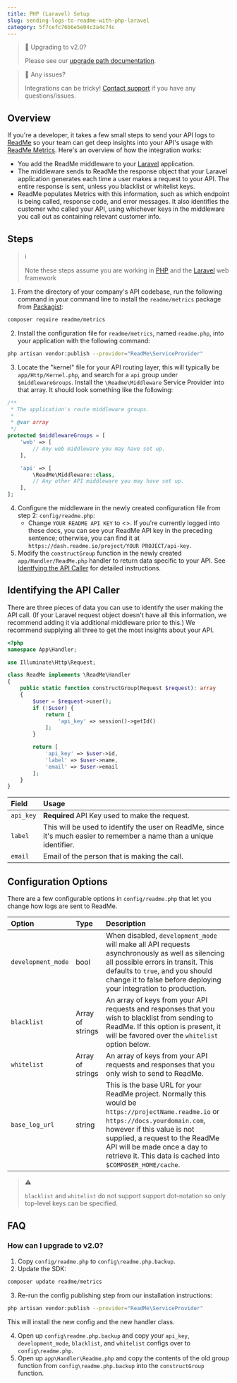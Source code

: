 ```yaml
---
title: PHP (Laravel) Setup
slug: sending-logs-to-readme-with-php-laravel
category: 5f7cefc76b6e5e04c3a4c74c
---
```


> 🚀 Upgrading to v2.0?
>
> Please see our [upgrade path documentation](#section--how-can-i-upgrade-to-v2-0-).

> 🚧 Any issues?
>
> Integrations can be tricky! [Contact support](https://docs.readme.com/guides/docs/contact-support) if you have any questions/issues.

## Overview

If you're a developer, it takes a few small steps to send your API logs to [ReadMe](http://readme.com/) so your team can get deep insights into your API's usage with [ReadMe Metrics](https://readme.com/metrics). Here's an overview of how the integration works:

<!-- TODO: we should rename these options! -->
<!-- alex ignore blacklist whitelist -->

- You add the ReadMe middleware to your [Laravel](https://laravel.com/) application.
- The middleware sends to ReadMe the response object that your Laravel application generates each time a user makes a request to your API. The entire response is sent, unless you blacklist or whitelist keys.
- ReadMe populates Metrics with this information, such as which endpoint is being called, response code, and error messages. It also identifies the customer who called your API, using whichever keys in the middleware you call out as containing relevant customer info.

## Steps

> ℹ️
>
> Note these steps assume you are working in [PHP](https://www.php.net/) and the [Laravel](https://laravel.com/) web framework

1. From the directory of your company's API codebase, run the following command in your command line to install the `readme/metrics` package from [Packagist](https://packagist.org/packages/readme/metrics):

```bash
composer require readme/metrics
```

2. Install the configuration file for `readme/metrics`, named `readme.php`, into your application with the following command:

```bash
php artisan vendor:publish --provider="ReadMe\ServiceProvider"
```

3. Locate the "kernel" file for your API routing layer, this will typically be `app/Http/Kernel.php`, and search for a `api` group under `$middlewareGroups`. Install the `\Readme\Middleware` Service Provider into that array. It should look something like the following:

```php app/Http/Kernel.php
/**
 * The application's route middleware groups.
 *
 * @var array
 */
protected $middlewareGroups = [
    'web' => [
        // Any web middleware you may have set up.
    ],

    'api' => [
        \ReadMe\Middleware::class,
        // Any other API middleware you may have set up.
    ],
];
```

4. Configure the middleware in the newly created configuration file from step 2: `config/readme.php`:
   - Change `YOUR README API KEY` to <<user>>. If you're currently logged into these docs, you can see your ReadMe API key in the preceding sentence; otherwise, you can find it at `https://dash.readme.io/project/YOUR PROJECT/api-key`.
5. Modify the `constructGroup` function in the newly created `app/Handler/ReadMe.php` handler to return data specific to your API. See [Identfying the API Caller](#section-identifying-the-api-caller) for detailed instructions.

## Identifying the API Caller

There are three pieces of data you can use to identify the user making the API call. (If your Laravel request object doesn't have all this information, we recommend adding it via additional middleware prior to this.) We recommend supplying all three to get the most insights about your API.

```php app/Handler/Readme.php
<?php
namespace App\Handler;

use Illuminate\Http\Request;

class ReadMe implements \ReadMe\Handler
{
    public static function constructGroup(Request $request): array
    {
        $user = $request->user();
        if (!$user) {
            return [
                'api_key' => session()->getId()
            ];
        }

        return [
            'api_key' => $user->id,
            'label' => $user->name,
            'email' => $user->email
        ];
    }
}
```

<!-- prettier-ignore-start -->
| Field | Usage |
| :--- | :--- |
| `api_key` | **Required** API Key used to make the request.
| `label` | This will be used to identify the user on ReadMe, since it's much easier to remember a name than a unique identifier.
| `email` | Email of the person that is making the call.
<!-- prettier-ignore-end -->

## Configuration Options

There are a few configurable options in `config/readme.php` that let you change how logs are sent to ReadMe.

<!-- prettier-ignore-start -->
| Option | Type | Description |
| :--- | :--- | :--- |
| `development_mode` | bool | When disabled, `development_mode` will make all API requests asynchronously as well as silencing all possible errors in transit. This defaults to `true`, and you should change it to false before deploying your integration to production. |
| `blacklist` | Array of strings | An array of keys from your API requests and responses that you wish to blacklist from sending to ReadMe. If this option is present, it will be favored over the `whitelist` option below. |
| `whitelist` | Array of strings | An array of keys from your API requests and responses that you only wish to send to ReadMe. |
| `base_log_url` | string | This is the base URL for your ReadMe project. Normally this would be `https://projectName.readme.io` or `https://docs.yourdomain.com`, however if this value is not supplied, a request to the ReadMe API will be made once a day to retrieve it. This data is cached into `$COMPOSER_HOME/cache`. |
<!-- prettier-ignore-end -->

> ⚠️
>
> `blacklist` and `whitelist` do not support support dot-notation so only top-level keys can be specified.

## FAQ

### How can I upgrade to v2.0?

1. Copy `config/readme.php` to `config\readme.php.backup`.
2. Update the SDK:

```bash
composer update readme/metrics
```

3. Re-run the config publishing step from our installation instructions:

```bash
php artisan vendor:publish --provider="ReadMe\ServiceProvider"
```

This will install the new config and the new handler class.

4. Open up `config\readme.php.backup` and copy your `api_key`, `development_mode`, `blacklist`, and `whitelist` configs over to `config\readme.php`.
5. Open up `app\Handler\Readme.php` and copy the contents of the old group function from `config\readme.php.backup` into the `constructGroup` function.

